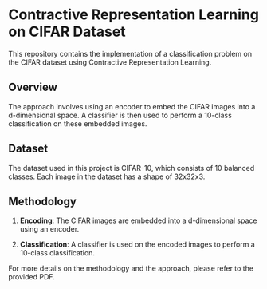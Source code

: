 # Contractive Representation Learning on CIFAR Dataset

This repository contains the implementation of a classification problem on the CIFAR dataset using Contractive Representation Learning. 

## Overview

The approach involves using an encoder to embed the CIFAR images into a d-dimensional space. A classifier is then used to perform a 10-class classification on these embedded images.

## Dataset

The dataset used in this project is CIFAR-10, which consists of 10 balanced classes. Each image in the dataset has a shape of 32x32x3.

## Methodology

1. **Encoding**: The CIFAR images are embedded into a d-dimensional space using an encoder.

2. **Classification**: A classifier is used on the encoded images to perform a 10-class classification.

For more details on the methodology and the approach, please refer to the provided PDF.
